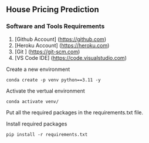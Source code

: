 ## House Pricing Prediction
### Software and Tools  Requirements

1. [Github Account] (https://github.com)
2. [Heroku  Account] (https://heroku.com)
3. [Git ] (https://git-scm.com)
4. [VS Code IDE] (https://code.visualstudio.com)


Create a new environment
```
conda create -p venv python==3.11 -y
```

Activate the vertual environment
```
conda activate venv/
```

Put all the required packages in the requirements.txt file.

Install required packages
```
pip install -r requirements.txt
```
